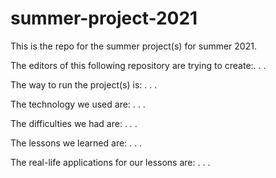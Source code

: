 # summer-project-2021

This is the repo for the summer project(s) for summer 2021.

The editors of this following repository are trying to create:. . .

The way to run the project(s) is: . . .

The technology we used are: . . . 

The difficulties we had are: . . . 

The lessons we learned are: . . .

The real-life applications for our lessons are: . . .
